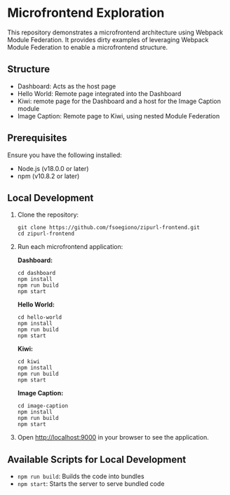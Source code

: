 # Microfrontend Exploration

This repository demonstrates a microfrontend architecture using Webpack Module Federation. It provides dirty examples of leveraging Webpack Module Federation to enable a microfrontend structure.

## Structure

- Dashboard: Acts as the host page
- Hello World: Remote page integrated into the Dashboard
- Kiwi: remote page for the Dashboard and a host for the Image Caption module
- Image Caption: Remote page to Kiwi, using nested Module Federation

## Prerequisites

Ensure you have the following installed:

- Node.js (v18.0.0 or later)
- npm (v10.8.2 or later)

## Local Development

1. Clone the repository:

   ```
   git clone https://github.com/fsoegiono/zipurl-frontend.git
   cd zipurl-frontend
   ```

2. Run each microfrontend application:

   **Dashboard:**
   ```
   cd dashboard
   npm install
   npm run build
   npm start
   ```

   **Hello World:**
   ```
   cd hello-world
   npm install
   npm run build
   npm start
   ```

   **Kiwi:**
   ```
   cd kiwi
   npm install
   npm run build
   npm start
   ```

   **Image Caption:**
   ```
   cd image-caption
   npm install
   npm run build
   npm start
   ```

3. Open [http://localhost:9000](http://localhost:9000) in your browser to see the application.

## Available Scripts for Local Development

- `npm run build`: Builds the code into bundles
- `npm start`: Starts the server to serve bundled code
